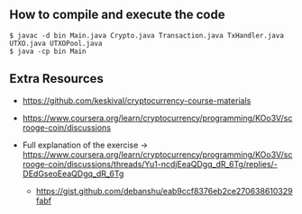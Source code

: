 ## How to compile and execute the code
```
$ javac -d bin Main.java Crypto.java Transaction.java TxHandler.java UTXO.java UTXOPool.java
$ java -cp bin Main
```

## Extra Resources

- https://github.com/keskival/cryptocurrency-course-materials
- https://www.coursera.org/learn/cryptocurrency/programming/KOo3V/scrooge-coin/discussions

- Full explanation of the exercise → https://www.coursera.org/learn/cryptocurrency/programming/KOo3V/scrooge-coin/discussions/threads/Yu1-ncdjEeaQDgq_dR_6Tg/replies/-DEdGseoEeaQDgq_dR_6Tg
  - https://gist.github.com/debanshu/eab9ccf8376eb2ce270638610329fabf